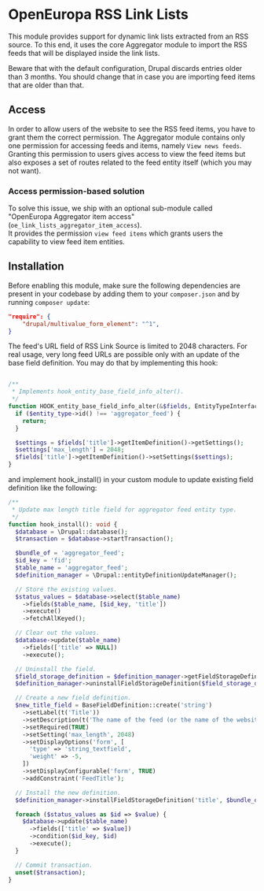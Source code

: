 # OpenEuropa RSS Link Lists

This module provides support for dynamic link lists extracted from an RSS source. To this end, it uses the core Aggregator module to import the RSS feeds that will be displayed inside the link lists.

Beware that with the default configuration, Drupal discards entries older than 3 months. You should change that in case you are importing feed items that are older than that.

## Access

In order to allow users of the website to see the RSS feed items, you have to grant them the correct permission.
The Aggregator module contains only one permission for accessing feeds and items, namely `View news feeds`.
Granting this permission to users gives access to view the feed items but also exposes a set of routes related to the feed entity itself (which you may not want).

### Access permission-based solution

To solve this issue, we ship with an optional sub-module called "OpenEuropa Aggregator item access" (`oe_link_lists_aggregator_item_access`).\
It provides the permission `view feed items` which grants users the capability to view feed item entities.

## Installation

Before enabling this module, make sure the following dependencies are present in your codebase by adding them to your
`composer.json` and by running `composer update`:

```json
"require": {
    "drupal/multivalue_form_element": "^1",
}
```

The feed's URL field of RSS Link Source is limited to 2048 characters. For real usage, very long feed URLs are possible only with an update of the base field definition. You may do that by implementing this hook:
```php

/**
 * Implements hook_entity_base_field_info_alter().
 */
function HOOK_entity_base_field_info_alter(&$fields, EntityTypeInterface $entity_type) {
  if ($entity_type->id() !== 'aggregator_feed') {
    return;
  }

  $settings = $fields['title']->getItemDefinition()->getSettings();
  $settings['max_length'] = 2048;
  $fields['title']->getItemDefinition()->setSettings($settings);
}
```
and implement hook_install() in your custom module to update existing field definition like the following:
```php
/**
 * Update max length title field for aggregator feed entity type.
 */
function hook_install(): void {
  $database = \Drupal::database();
  $transaction = $database->startTransaction();

  $bundle_of = 'aggregator_feed';
  $id_key = 'fid';
  $table_name = 'aggregator_feed';
  $definition_manager = \Drupal::entityDefinitionUpdateManager();

  // Store the existing values.
  $status_values = $database->select($table_name)
    ->fields($table_name, [$id_key, 'title'])
    ->execute()
    ->fetchAllKeyed();

  // Clear out the values.
  $database->update($table_name)
    ->fields(['title' => NULL])
    ->execute();

  // Uninstall the field.
  $field_storage_definition = $definition_manager->getFieldStorageDefinition('title', $bundle_of);
  $definition_manager->uninstallFieldStorageDefinition($field_storage_definition);

  // Create a new field definition.
  $new_title_field = BaseFieldDefinition::create('string')
    ->setLabel(t('Title'))
    ->setDescription(t('The name of the feed (or the name of the website providing the feed).'))
    ->setRequired(TRUE)
    ->setSetting('max_length', 2048)
    ->setDisplayOptions('form', [
      'type' => 'string_textfield',
      'weight' => -5,
    ])
    ->setDisplayConfigurable('form', TRUE)
    ->addConstraint('FeedTitle');

  // Install the new definition.
  $definition_manager->installFieldStorageDefinition('title', $bundle_of, $bundle_of, $new_title_field);

  foreach ($status_values as $id => $value) {
    $database->update($table_name)
      ->fields(['title' => $value])
      ->condition($id_key, $id)
      ->execute();
  }

  // Commit transaction.
  unset($transaction);
}
```
